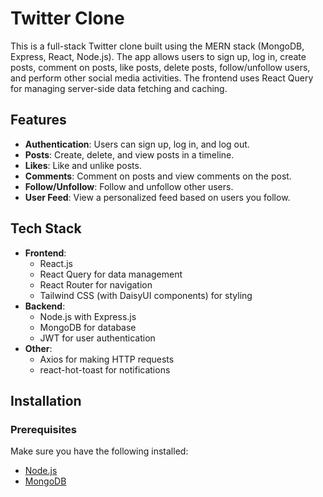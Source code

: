 # Twitter Clone

This is a full-stack Twitter clone built using the MERN stack (MongoDB, Express, React, Node.js). The app allows users to sign up, log in, create posts, comment on posts, like posts, delete posts, follow/unfollow users, and perform other social media activities. The frontend uses React Query for managing server-side data fetching and caching.

## Features

- **Authentication**: Users can sign up, log in, and log out.
- **Posts**: Create, delete, and view posts in a timeline.
- **Likes**: Like and unlike posts.
- **Comments**: Comment on posts and view comments on the post.
- **Follow/Unfollow**: Follow and unfollow other users.
- **User Feed**: View a personalized feed based on users you follow.

## Tech Stack

- **Frontend**: 
  - React.js
  - React Query for data management
  - React Router for navigation
  - Tailwind CSS (with DaisyUI components) for styling
- **Backend**:
  - Node.js with Express.js
  - MongoDB for database
  - JWT for user authentication
- **Other**:
  - Axios for making HTTP requests
  - react-hot-toast for notifications

## Installation

### Prerequisites

Make sure you have the following installed:

- [Node.js](https://nodejs.org/)
- [MongoDB](https://www.mongodb.com/)



